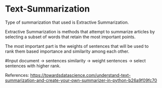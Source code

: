# Text-Summarization
Type of summarization that used is Extractive Summarization.

Extractive Summarization is methods that attempt to summarize articles by selecting a subset of words that retain the most important points.

The most important part is the weights of sentences that will be used to rank them based importance and similarity among each other.

#Input document → sentences similarity → weight sentences → select sentences with higher rank.







References: https://towardsdatascience.com/understand-text-summarization-and-create-your-own-summarizer-in-python-b26a9f09fc70

